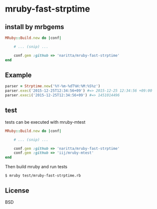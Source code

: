 # mruby-fast-strptime

## install by mrbgems
```ruby
MRuby::Build.new do |conf|

    # ... (snip) ...

    conf.gem :github => 'naritta/mruby-fast-strptime'
end
```

## Example
```ruby
parser = Strptime.new('%Y-%m-%dT%H:%M:%S%z')
parser.exec('2015-12-25T12:34:56+09') #=> 2015-12-25 12:34:56 +09:00
parser.execi('2015-12-25T12:34:56+09') #=> 1451014496
```

## test
tests can be executed with mruby-mtest
```ruby
MRuby::Build.new do |conf|

    # ... (snip) ...

    conf.gem :github => 'naritta/mruby-fast-strptime'
    conf.gem :github => 'iij/mruby-mtest'
end
```
Then build mruby and run tests

```
$ mruby test/mruby-fast-strptime.rb
```

## License

BSD